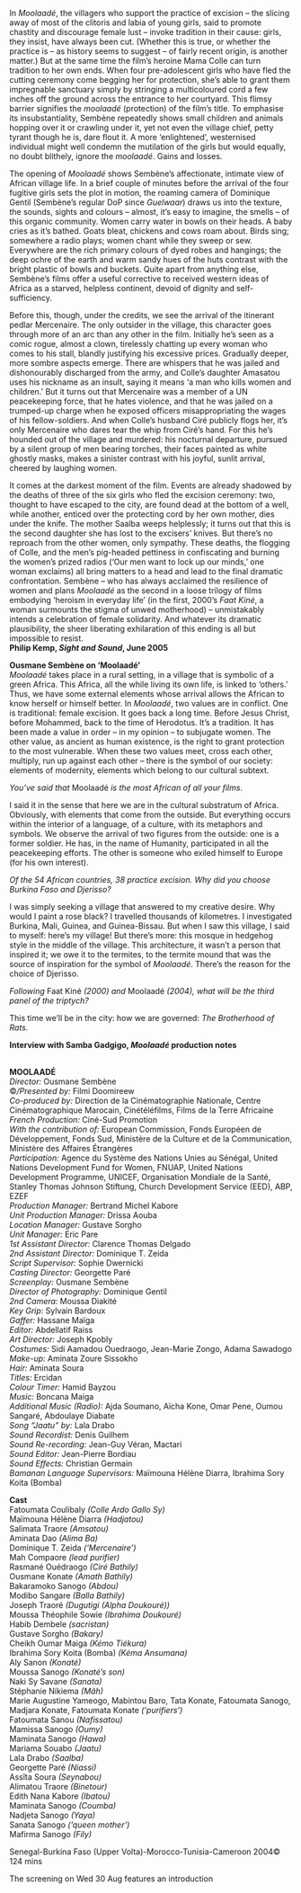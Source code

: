 
In _Moolaadé_, the villagers who support the practice of excision – the slicing away of most of the clitoris and labia of young girls, said to promote chastity and discourage female lust – invoke tradition in their cause: girls, they insist, have always been cut. (Whether this is true, or whether the practice is – as history seems to suggest – of fairly recent origin, is another matter.) But at the same time the film’s heroine Mama Colle can turn tradition to her own ends. When four pre-adolescent girls who have fled the cutting ceremony come begging her for protection, she’s able to grant them impregnable sanctuary simply by stringing a multicoloured cord a few inches off the ground across the entrance to her courtyard. This flimsy barrier signifies the _moolaadé_ (protection) of the film’s title. To emphasise its insubstantiality, Sembène repeatedly shows small children and animals hopping over it or crawling under it, yet not even the village chief, petty tyrant though he is, dare flout it. A more ‘enlightened’, westernised individual might well condemn the mutilation of the girls but would equally, no doubt blithely, ignore the _moolaadé_. Gains and losses.

The opening of _Moolaadé_ shows Sembène’s affectionate, intimate view of African village life. In a brief couple of minutes before the arrival of the four fugitive girls sets the plot in motion, the roaming camera of Dominique Gentil (Sembène’s regular DoP since _Guelwaar_) draws us into the texture, the sounds, sights and colours – almost, it’s easy to imagine, the smells – of this organic community. Women carry water in bowls on their heads. A baby cries as it’s bathed. Goats bleat, chickens and cows roam about. Birds sing; somewhere a radio plays; women chant while they sweep or sew. Everywhere are the rich primary colours of dyed robes and hangings; the deep ochre of the earth and warm sandy hues of the huts contrast with the bright plastic of bowls and buckets. Quite apart from anything else, Sembène’s films offer a useful corrective to received western ideas of Africa as a starved, helpless continent, devoid of dignity and self-sufficiency.

Before this, though, under the credits, we see the arrival of the itinerant pedlar Mercenaire. The only outsider in the village, this character goes through more of an arc than any other in the film. Initially he’s seen as a comic rogue, almost a clown, tirelessly chatting up every woman who comes to his stall, blandly justifying his excessive prices. Gradually deeper, more sombre aspects emerge. There are whispers that he was jailed and dishonourably discharged from the army, and Colle’s daughter Amasatou uses his nickname as an insult, saying it means ‘a man who kills women and children.’ But it turns out that Mercenaire was a member of a UN peacekeeping force, that he hates violence, and that he was jailed on a trumped-up charge when he exposed officers misappropriating the wages of his fellow-soldiers. And when Colle’s husband Ciré publicly flogs her, it’s only Mercenaire who dares tear the whip from Ciré’s hand. For this he’s hounded out of the village and murdered: his nocturnal departure, pursued by a silent group of men bearing torches, their faces painted as white ghostly masks, makes a sinister contrast with his joyful, sunlit arrival, cheered by laughing women.

It comes at the darkest moment of the film. Events are already shadowed by the deaths of three of the six girls who fled the excision ceremony: two, thought to have escaped to the city, are found dead at the bottom of a well, while another, enticed over the protecting cord by her own mother, dies under the knife. The mother Saalba weeps helplessly; it turns out that this is the second daughter she has lost to the excisers’ knives. But there’s no reproach from the other women, only sympathy. These deaths, the flogging of Colle, and the men’s pig-headed pettiness in confiscating and burning the women’s prized radios (‘Our men want to lock up our minds,’ one woman exclaims) all bring matters to a head and lead to the final dramatic confrontation. Sembène – who has always acclaimed the resilience of women and plans _Moolaadé_ as the second in a loose trilogy of films embodying ‘heroism in everyday life’ (in the first, 2000’s _Faat Kiné_, a woman surmounts the stigma of unwed motherhood) – unmistakably intends a celebration of female solidarity. And whatever its dramatic plausibility, the sheer liberating exhilaration of this ending is all but impossible to resist.  
**Philip Kemp, _Sight and Sound_, June 2005**

**Ousmane Sembène  on ‘Moolaadé’**  
_Moolaadé_ takes place in a rural setting, in a village that is symbolic of a green Africa. This Africa, all the while living its own life, is linked to ‘others.’ Thus, we have some external elements whose arrival allows the African to know herself or himself better. In _Moolaadé_, two values are in conflict. One is traditional: female excision. It goes back a long time. Before Jesus Christ, before Mohammed, back to the time of Herodotus. It’s a tradition. It has been made a value in order – in my opinion – to subjugate women. The other value, as ancient as human existence, is the right to grant protection to the most vulnerable. When these two values meet, cross each other, multiply, run up against each other – there is the symbol of our society: elements of modernity, elements which belong to our cultural subtext.

_You’ve said that_ Moolaadé _is the most African of all your films._

I said it in the sense that here we are in the cultural substratum of Africa. Obviously, with elements that come from the outside. But everything occurs within the interior of a language, of a culture, with its metaphors and symbols. We observe the arrival of two figures from the outside: one is a former soldier. He has, in the name of Humanity, participated in all the peacekeeping efforts. The other is someone who exiled himself to Europe (for his own interest).

_Of the 54 African countries, 38 practice excision. Why did you choose Burkina Faso and Djerisso?_

I was simply seeking a village that answered to my creative desire. Why would I paint a rose black? I travelled thousands of kilometres. I investigated Burkina, Mali, Guinea, and Guinea-Bissau. But when I saw this village, I said to myself: here’s my village! But there’s more: this mosque in hedgehog style in the middle of the village. This architecture, it wasn’t a person that inspired it; we owe it to the termites, to the termite mound that was the source of inspiration for the symbol of _Moolaadé_. There’s the reason for the choice of Djerisso.

_Following_ Faat Kiné _(2000) and_ Moolaadé _(2004), what will be the third panel of the triptych?_

This time we’ll be in the city: how we are governed: _The Brotherhood of Rats._

**Interview with Samba Gadgigo, _Moolaadé_ production notes**
<br><br>

**MOOLAADÉ**  
_Director:_ Ousmane Sembène  
©_/Presented by:_ Filmi Doomireew  
_Co-produced by:_  Direction de la Cinématographie Nationale, Centre Cinématographique Marocain, Cinétéléfilms, Films de la Terre Africaine  
_French Production:_ Ciné-Sud Promotion  
_With the contribution of:_ European Commission, Fonds Européen de Développement, Fonds Sud, Ministère de la Culture et de la Communication, Ministère des Affaires Étrangères  
_Participation:_ Agence du Système des Nations Unies au Sénégal, United Nations Development Fund for Women, FNUAP, United Nations Development Programme, UNICEF, Organisation Mondiale de la Santé, Stanley Thomas Johnson Stiftung, Church Development Service (EED),  ABP, EZEF  
_Production Manager:_ Bertrand Michel Kabore  
_Unit Production Manager:_ Drissa Aouba  
_Location Manager:_ Gustave Sorgho  
_Unit Manager:_ Eric Pare  
_1st Assistant Director:_ Clarence Thomas Delgado  
_2nd Assistant Director:_ Dominique T. Zeida  
_Script Supervisor:_ Sophie Dwernicki  
_Casting Director:_ Georgette Paré  
_Screenplay:_ Ousmane Sembène  
_Director of Photography:_ Dominique Gentil  
_2nd Camera:_ Moussa Diakité  
_Key Grip:_ Sylvain Bardoux  
_Gaffer:_ Hassane Maïga  
_Editor:_ Abdellatif Raiss  
_Art Director:_ Joseph Kpobly  
_Costumes:_ Sidi Aamadou Ouedraogo, Jean-Marie Zongo, Adama Sawadogo  
_Make-up:_ Aminata Zoure Sissokho  
_Hair:_ Aminata Soura  
_Titles:_ Ercidan  
_Colour Timer:_ Hamid Bayzou  
_Music:_ Boncana Maiga  
_Additional Music (Radio):_ Ajda Soumano, Aïcha Kone, Omar Pene, Oumou Sangaré, Abdoulaye Diabate  
_Song “Jaatu” by:_ Lala Drabo  
_Sound Recordist:_ Denis Guilhem  
_Sound Re-recording:_ Jean-Guy Véran, Mactari  
_Sound Editor:_ Jean-Pierre Bordiau  
_Sound Effects:_ Christian Germain  
_Bamanan Language Supervisors:_  Maïmouna Hélène Diarra, Ibrahima Sory Koita (Bomba)

**Cast**  
Fatoumata Coulibaly _(Colle Ardo Gallo Sy)_  
Maïmouna Hélène Diarra _(Hadjatou)_  
Salimata Traore _(Amsatou)_  
Aminata Dao _(Alima Ba)_  
Dominique T. Zeida _(‘Mercenaire’)_  
Mah Compaore _(lead purifier)_  
Rasmané Ouédraogo _(Ciré Bathily)_  
Ousmane Konate _(Amath Bathily)_  
Bakaramoko Sanogo _(Abdou)_  
Modibo Sangare _(Balla Bathily)_  
Joseph Traoré _(Dugutigi (Alpha Doukouré))_  
Moussa Théophile Sowie _(Ibrahima Doukouré)_  
Habib Dembele _(sacristan)_  
Gustave Sorgho _(Bakary)_  
Cheikh Oumar Maiga _(Kémo Tiékura)_  
Ibrahima Sory Koita (Bomba) _(Kéma Ansumana)_  
Aly Sanon _(Konaté)_  
Moussa Sanogo _(Konaté’s son)_  
Naki Sy Savane _(Sanata)_  
Stéphanie Nikiema _(Mâh)_  
Marie Augustine Yameogo, Mabintou Baro, Tata Konate, Fatoumata Sanogo, Madjara Konate, Fatoumata Konate _(‘purifiers’)_  
Fatoumata Sanou _(Nafissatou)_  
Mamissa Sanogo _(Oumy)_  
Maminata Sanogo _(Hawa)_  
Mariama Souabo _(Jaatu)_  
Lala Drabo _(Saalba)_  
Georgette Paré _(Niassi)_  
Assîta Soura _(Seynabou)_  
Alimatou Traore _(Binetour)_  
Edith Nana Kabore _(Ibatou)_  
Maminata Sanogo _(Coumba)_  
Nadjeta Sanogo _(Yaya)_  
Sanata Sanogo _(‘queen mother’)_  
Mafirma Sanogo _(Fily)_  

Senegal-Burkina Faso (Upper Volta)-Morocco-Tunisia-Cameroon 2004©  
124 mins

The screening on Wed 30 Aug features  an introduction
<br><br>
<!--stackedit_data:
eyJoaXN0b3J5IjpbLTg1MjI4ODY2OV19
-->